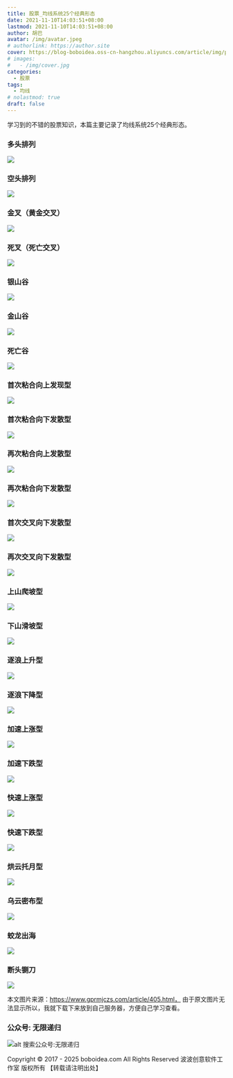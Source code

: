 ```yaml
---
title: 股票_均线系统25个经典形态
date: 2021-11-10T14:03:51+08:00
lastmod: 2021-11-10T14:03:51+08:00
author: 胡巴
avatar: /img/avatar.jpeg
# authorlink: https://author.site
cover: https://blog-boboidea.oss-cn-hangzhou.aliyuncs.com/article/img/posts/%E8%82%A1%E7%A5%A8%E5%9D%87%E7%BA%BF/00030-3271802115.0-best%20quality%2C%20masterpiece%2C%20yellowhair%2C_1girl%2C.jpg
# images:
#   - /img/cover.jpg
categories:
  - 股票
tags:
  - 均线
# nolastmod: true
draft: false
---
```


学习到的不错的股票知识，本篇主要记录了均线系统25个经典形态。

<!--more-->

### 多头排列
![](https://blog-boboidea.oss-cn-hangzhou.aliyuncs.com/article/img/posts/%E8%82%A1%E7%A5%A8%E5%9D%87%E7%BA%BF/gp_xt_01_dt.jpeg)

### 空头排列
![](https://blog-boboidea.oss-cn-hangzhou.aliyuncs.com/article/img/posts/%E8%82%A1%E7%A5%A8%E5%9D%87%E7%BA%BF/gp_xt_02_kt.jpeg)

### 金叉（黄金交叉）
![](https://blog-boboidea.oss-cn-hangzhou.aliyuncs.com/article/img/posts/%E8%82%A1%E7%A5%A8%E5%9D%87%E7%BA%BF/gp_xt_03_jc.jpeg)

### 死叉（死亡交叉）
![](https://blog-boboidea.oss-cn-hangzhou.aliyuncs.com/article/img/posts/%E8%82%A1%E7%A5%A8%E5%9D%87%E7%BA%BF/gp_xt_04_sx.jpeg)

### 银山谷
![](https://blog-boboidea.oss-cn-hangzhou.aliyuncs.com/article/img/posts/%E8%82%A1%E7%A5%A8%E5%9D%87%E7%BA%BF/gp_xt_05_ysg.jpeg)

### 金山谷
![](https://blog-boboidea.oss-cn-hangzhou.aliyuncs.com/article/img/posts/%E8%82%A1%E7%A5%A8%E5%9D%87%E7%BA%BF/gp_xt_06_jsg.jpeg)

### 死亡谷
![](https://blog-boboidea.oss-cn-hangzhou.aliyuncs.com/article/img/posts/%E8%82%A1%E7%A5%A8%E5%9D%87%E7%BA%BF/gp_xt_07_ssg.jpeg)

### 首次粘合向上发现型
![](https://blog-boboidea.oss-cn-hangzhou.aliyuncs.com/article/img/posts/%E8%82%A1%E7%A5%A8%E5%9D%87%E7%BA%BF/gp_xt_08_nhxs.jpeg)

### 首次粘合向下发散型
![](https://blog-boboidea.oss-cn-hangzhou.aliyuncs.com/article/img/posts/%E8%82%A1%E7%A5%A8%E5%9D%87%E7%BA%BF/gp_xt_09_nhxx.jpeg)

### 再次粘合向上发散型
![](https://blog-boboidea.oss-cn-hangzhou.aliyuncs.com/article/img/posts/%E8%82%A1%E7%A5%A8%E5%9D%87%E7%BA%BF/gp_xt_10_zcnhxs.jpeg)

### 再次粘合向下发散型
![](https://blog-boboidea.oss-cn-hangzhou.aliyuncs.com/article/img/posts/%E8%82%A1%E7%A5%A8%E5%9D%87%E7%BA%BF/gp_xt_11_zcnhxx.jpeg)

### 首次交叉向下发散型
![](https://blog-boboidea.oss-cn-hangzhou.aliyuncs.com/article/img/posts/%E8%82%A1%E7%A5%A8%E5%9D%87%E7%BA%BF/gp_xt_12_jcxxfs.jpeg)

### 再次交叉向下发散型
![](https://blog-boboidea.oss-cn-hangzhou.aliyuncs.com/article/img/posts/%E8%82%A1%E7%A5%A8%E5%9D%87%E7%BA%BF/gp_xt_13_zcjcxxfs.jpeg)

### 上山爬坡型
![](https://blog-boboidea.oss-cn-hangzhou.aliyuncs.com/article/img/posts/%E8%82%A1%E7%A5%A8%E5%9D%87%E7%BA%BF/gp_xt_14_ssppx.jpeg)

### 下山滑坡型
![](https://blog-boboidea.oss-cn-hangzhou.aliyuncs.com/article/img/posts/%E8%82%A1%E7%A5%A8%E5%9D%87%E7%BA%BF/gp_xt_15_xshpx.jpeg)

### 逐浪上升型
![](https://blog-boboidea.oss-cn-hangzhou.aliyuncs.com/article/img/posts/%E8%82%A1%E7%A5%A8%E5%9D%87%E7%BA%BF/gp_xt_16_zlss.jpeg)

### 逐浪下降型
![](https://blog-boboidea.oss-cn-hangzhou.aliyuncs.com/article/img/posts/%E8%82%A1%E7%A5%A8%E5%9D%87%E7%BA%BF/gp_xt_17_zlxj.jpeg)

### 加速上涨型
![](https://blog-boboidea.oss-cn-hangzhou.aliyuncs.com/article/img/posts/%E8%82%A1%E7%A5%A8%E5%9D%87%E7%BA%BF/gp_xt_18_jssz.jpeg)

### 加速下跌型
![](https://blog-boboidea.oss-cn-hangzhou.aliyuncs.com/article/img/posts/%E8%82%A1%E7%A5%A8%E5%9D%87%E7%BA%BF/gp_xt_19_jsxd.jpeg)

### 快速上涨型
![](https://blog-boboidea.oss-cn-hangzhou.aliyuncs.com/article/img/posts/%E8%82%A1%E7%A5%A8%E5%9D%87%E7%BA%BF/gp_xt_20_kssz.jpeg)

### 快速下跌型
![](https://blog-boboidea.oss-cn-hangzhou.aliyuncs.com/article/img/posts/%E8%82%A1%E7%A5%A8%E5%9D%87%E7%BA%BF/gp_xt_21_ksxd.jpeg)

### 烘云托月型
![](https://blog-boboidea.oss-cn-hangzhou.aliyuncs.com/article/img/posts/%E8%82%A1%E7%A5%A8%E5%9D%87%E7%BA%BF/gp_xt_22_hyty.jpeg)

### 乌云密布型
![](https://blog-boboidea.oss-cn-hangzhou.aliyuncs.com/article/img/posts/%E8%82%A1%E7%A5%A8%E5%9D%87%E7%BA%BF/gp_xt_23_wymb.jpeg)

### 蛟龙出海
![](https://blog-boboidea.oss-cn-hangzhou.aliyuncs.com/article/img/posts/%E8%82%A1%E7%A5%A8%E5%9D%87%E7%BA%BF/gp_xt_24_jlch.jpeg)

### 断头铡刀
![](https://blog-boboidea.oss-cn-hangzhou.aliyuncs.com/article/img/posts/%E8%82%A1%E7%A5%A8%E5%9D%87%E7%BA%BF/gp_xt_25_cttd.jpeg)

本文图片来源：https://www.gprmjczs.com/article/405.html， 由于原文图片无法显示所以，我就下载下来放到自己服务器，方便自己学习查看。

<!--qr_code-->

### 公众号: 无限递归

![alt 搜索公众号:无限递归](https://blog-boboidea.oss-cn-hangzhou.aliyuncs.com/article/img/gongzhonghao.jpeg "无限递归")

<!--declare-declare-->

Copyright &copy; 2017 - 2025 boboidea.com All Rights Reserved 波波创意软件工作室 版权所有 【转载请注明出处】
